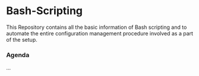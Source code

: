 # Bash-Scripting


This Repository contains all the basic information of Bash scripting and to automate the entire configuration management procedure involved as a part of the setup.




### Agenda

...